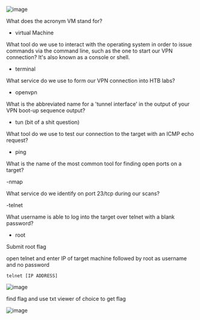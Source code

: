 ![image](https://github.com/ollijri/HackTheBox-Write-Ups/assets/66912443/fe841bf7-5fb3-4c4a-8700-b7eac76ae5bc)


What does the acronym VM stand for? 

- virtual Machine

What tool do we use to interact with the operating system in order to issue commands via the command line, such as the one to start our VPN connection? It's also known as a console or shell. 

- terminal

 What service do we use to form our VPN connection into HTB labs? 

 - openvpn

What is the abbreviated name for a 'tunnel interface' in the output of your VPN boot-up sequence output? 

- tun (bit of a shit question)

What tool do we use to test our connection to the target with an ICMP echo request? 

- ping

What is the name of the most common tool for finding open ports on a target? 

-nmap

What service do we identify on port 23/tcp during our scans? 

-telnet

What username is able to log into the target over telnet with a blank password? 

- root

Submit root flag 

open telnet and enter IP of target machine followed by root as username and no password

```telnet [IP ADDRESS]```

![image](https://github.com/ollijri/HackTheBox-Write-Ups/assets/66912443/ee58b6e5-c653-49d7-a0b4-a758dd2dcd66)

find flag and use txt viewer of choice to get flag

![image](https://github.com/ollijri/HackTheBox-Write-Ups/assets/66912443/367fc24a-8ef0-43df-b692-f8a7a96d9132)


